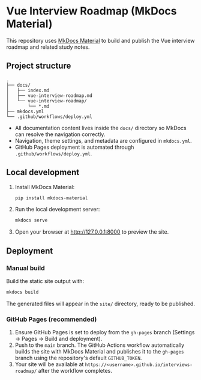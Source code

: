 # Vue Interview Roadmap (MkDocs Material)

This repository uses [MkDocs Material](https://squidfunk.github.io/mkdocs-material/) to build and publish the Vue interview
roadmap and related study notes.


## Project structure

```
.
├── docs/
│   ├── index.md
│   ├── vue-interview-roadmap.md
│   └── vue-interview-roadmap/
│       └── *.md
├── mkdocs.yml
└── .github/workflows/deploy.yml
```

- All documentation content lives inside the `docs/` directory so MkDocs can resolve the navigation correctly.
- Navigation, theme settings, and metadata are configured in `mkdocs.yml`.
- GitHub Pages deployment is automated through `.github/workflows/deploy.yml`.


## Local development

1. Install MkDocs Material:
   ```bash
   pip install mkdocs-material
   ```
2. Run the local development server:
   ```bash
   mkdocs serve
   ```
3. Open your browser at <http://127.0.0.1:8000> to preview the site.

## Deployment

### Manual build

Build the static site output with:
```bash
mkdocs build
```
The generated files will appear in the `site/` directory, ready to be published.

### GitHub Pages (recommended)

1. Ensure GitHub Pages is set to deploy from the `gh-pages` branch (Settings → Pages → Build and deployment).
2. Push to the `main` branch. The GitHub Actions workflow automatically builds the site with MkDocs Material and publishes it to the `gh-pages` branch using the repository's default `GITHUB_TOKEN`.
3. Your site will be available at `https://<username>.github.io/interviews-roadmap/` after the workflow completes.

